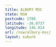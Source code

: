 ```yaml
---
title: ALBURY MSC
state: NSW
postcode: 2708
latitude: -36.0737
longitude: 146.914
url: /nsw/albury-msc/
layout: suburb
---
```

